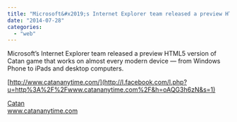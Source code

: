 ```yaml
---
title: "Microsoft&#x2019;s Internet Explorer team released a preview HTML5 version of Catan gam..."
date: "2014-07-28"
categories: 
  - "web"
---
```


Microsoft’s Internet Explorer team released a preview HTML5 version of Catan game that works on almost every modern device — from Windows Phone to iPads and desktop computers.  
  
[http://www.catananytime.com/](http://l.facebook.com/l.php?u=http%3A%2F%2Fwww.catananytime.com%2F&h=oAQG3h6zN&s=1)  
  
  
[Catan](http://l.facebook.com/l.php?u=http%3A%2F%2Fwww.catananytime.com%2F&h=OAQE4-b0m&s=1)  
www.catananytime.com
